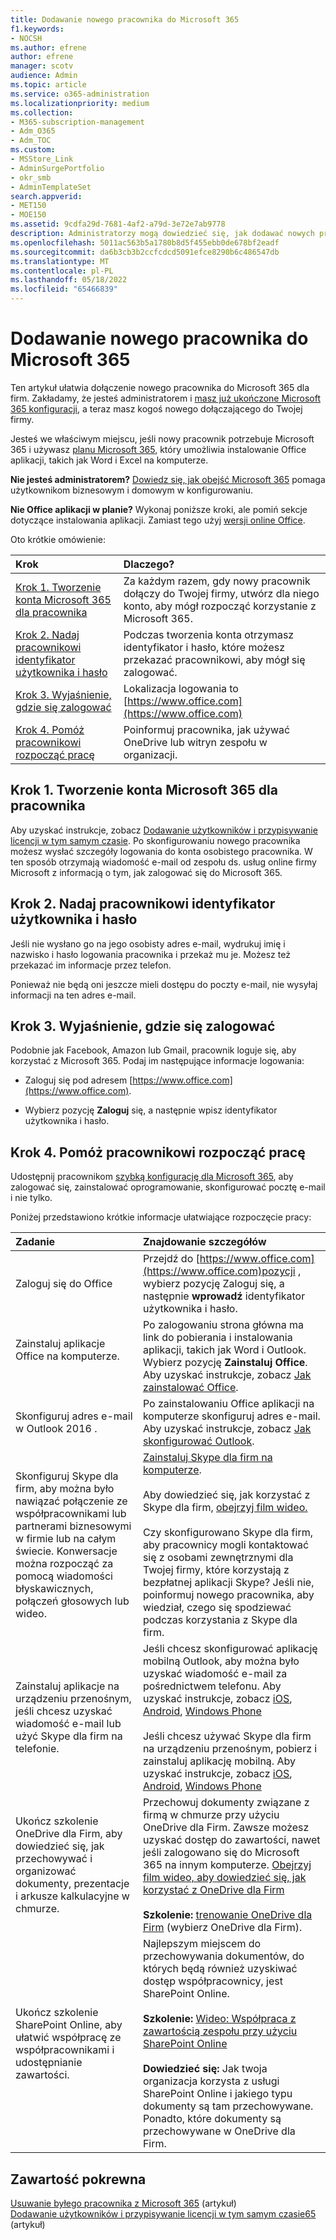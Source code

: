 ```yaml
---
title: Dodawanie nowego pracownika do Microsoft 365
f1.keywords:
- NOCSH
ms.author: efrene
author: efrene
manager: scotv
audience: Admin
ms.topic: article
ms.service: o365-administration
ms.localizationpriority: medium
ms.collection:
- M365-subscription-management
- Adm_O365
- Adm_TOC
ms.custom:
- MSStore_Link
- AdminSurgePortfolio
- okr_smb
- AdminTemplateSet
search.appverid:
- MET150
- MOE150
ms.assetid: 9cdfa29d-7681-4af2-a79d-3e72e7ab9778
description: Administratorzy mogą dowiedzieć się, jak dodawać nowych pracowników do Microsoft 365 dla firm i udzielać im dostępu do aplikacji poczty e-mail, Skype i Office.
ms.openlocfilehash: 5011ac563b5a1780b8d5f455ebb0de678bf2eadf
ms.sourcegitcommit: da6b3cb3b2ccfcdcd5091efce8290b6c486547db
ms.translationtype: MT
ms.contentlocale: pl-PL
ms.lasthandoff: 05/18/2022
ms.locfileid: "65466839"
---
```

# <a name="add-a-new-employee-to-microsoft-365"></a>Dodawanie nowego pracownika do Microsoft 365

Ten artykuł ułatwia dołączenie nowego pracownika do Microsoft 365 dla firm. Zakładamy, że jesteś administratorem i [masz już ukończone Microsoft 365 konfiguracji](../setup/setup.md), a teraz masz kogoś nowego dołączającego do Twojej firmy.
  
Jesteś we właściwym miejscu, jeśli nowy pracownik potrzebuje Microsoft 365 i używasz [planu Microsoft 365](https://products.office.com/business/compare-office-365-for-business-plans), który umożliwia instalowanie Office aplikacji, takich jak Word i Excel na komputerze. 
  
 **Nie jesteś administratorem?** [Dowiedz się, jak obejść Microsoft 365](https://support.microsoft.com/office/396b8d9e-e118-42d0-8a0d-87d1f2f055fb) pomaga użytkownikom biznesowym i domowym w konfigurowaniu. 
  
 **Nie Office aplikacji w planie?** Wykonaj poniższe kroki, ale pomiń sekcje dotyczące instalowania aplikacji. Zamiast tego użyj [wersji online Office](https://support.microsoft.com/office/91a4ec74-67fe-4a84-a268-f6bdf3da1804). 
  
Oto krótkie omówienie: 
  
|**Krok**|**Dlaczego?**|
|:-----|:-----|
|[Krok 1. Tworzenie konta Microsoft 365 dla pracownika](#step-1-create-a-microsoft-365-account-for-the-employee) <br/> |Za każdym razem, gdy nowy pracownik dołączy do Twojej firmy, utwórz dla niego konto, aby mógł rozpocząć korzystanie z Microsoft 365.  <br/> |
|[Krok 2. Nadaj pracownikowi identyfikator użytkownika i hasło](#step-2-give-the-employee-their-user-id-and-password) <br/> |Podczas tworzenia konta otrzymasz identyfikator i hasło, które możesz przekazać pracownikowi, aby mógł się zalogować.  <br/> |
|[Krok 3. Wyjaśnienie, gdzie się zalogować](#step-3-explain-where-to-sign-in) <br/> |Lokalizacja logowania to [https://www.office.com](https://www.office.com) <br/> |
|[Krok 4. Pomóż pracownikowi rozpocząć pracę](#step-4-help-your-employee-get-started) <br/> |Poinformuj pracownika, jak używać OneDrive lub witryn zespołu w organizacji.  <br/> |
   
## <a name="step-1-create-a-microsoft-365-account-for-the-employee"></a>Krok 1. Tworzenie konta Microsoft 365 dla pracownika


Aby uzyskać instrukcje, zobacz [Dodawanie użytkowników i przypisywanie licencji w tym samym czasie](add-users.md). Po skonfigurowaniu nowego pracownika możesz wysłać szczegóły logowania do konta osobistego pracownika. W ten sposób otrzymają wiadomość e-mail od zespołu ds. usług online firmy Microsoft z informacją o tym, jak zalogować się do Microsoft 365.
  
## <a name="step-2-give-the-employee-their-user-id-and-password"></a>Krok 2. Nadaj pracownikowi identyfikator użytkownika i hasło


Jeśli nie wysłano go na jego osobisty adres e-mail, wydrukuj imię i nazwisko i hasło logowania pracownika i przekaż mu je. Możesz też przekazać im informacje przez telefon.
  
Ponieważ nie będą oni jeszcze mieli dostępu do poczty e-mail, nie wysyłaj informacji na ten adres e-mail.
  
## <a name="step-3-explain-where-to-sign-in"></a>Krok 3. Wyjaśnienie, gdzie się zalogować 


Podobnie jak Facebook, Amazon lub Gmail, pracownik loguje się, aby korzystać z Microsoft 365. Podaj im następujące informacje logowania:
  
- Zaloguj się pod adresem [https://www.office.com](https://www.office.com).
    
- Wybierz pozycję **Zaloguj** się, a następnie wpisz identyfikator użytkownika i hasło.
    
## <a name="step-4-help-your-employee-get-started"></a>Krok 4. Pomóż pracownikowi rozpocząć pracę


Udostępnij pracownikom [szybką konfigurację dla Microsoft 365](../setup/employee-quick-setup.md), aby zalogować się, zainstalować oprogramowanie, skonfigurować pocztę e-mail i nie tylko. 
  
Poniżej przedstawiono krótkie informacje ułatwiające rozpoczęcie pracy:
  
|**Zadanie**|**Znajdowanie szczegółów**|
|:-----|:-----|
|Zaloguj się do Office  <br/> |Przejdź do [https://www.office.com](https://www.office.com)pozycji , wybierz pozycję Zaloguj się, a następnie **wprowadź** identyfikator użytkownika i hasło.  <br/> |
|Zainstaluj aplikacje Office na komputerze.  <br/><br/> |Po zalogowaniu strona główna ma link do pobierania i instalowania aplikacji, takich jak Word i Outlook.  Wybierz pozycję **Zainstaluj Office**.         Aby uzyskać instrukcje, zobacz [Jak zainstalować Office](https://support.microsoft.com/office/4414eaaf-0478-48be-9c42-23adc4716658).  <br/> |
|Skonfiguruj adres e-mail w Outlook 2016 .  <br/> |Po zainstalowaniu Office aplikacji na komputerze skonfiguruj adres e-mail. Aby uzyskać instrukcje, zobacz [Jak skonfigurować Outlook](https://support.microsoft.com/office/6e27792a-9267-4aa4-8bb6-c84ef146101b).  <br/> |
|Skonfiguruj Skype dla firm, aby można było nawiązać połączenie ze współpracownikami lub partnerami biznesowymi w firmie lub na całym świecie. Konwersacje można rozpocząć za pomocą wiadomości błyskawicznych, połączeń głosowych lub wideo.  <br/> |[Zainstaluj Skype dla firm na komputerze](https://support.microsoft.com/office/8a0d4da8-9d58-44f9-9759-5c8f340cb3fb).  <br/> <br/>Aby dowiedzieć się, jak korzystać z Skype dla firm, [obejrzyj film wideo.](https://support.microsoft.com/office/3a21eca4-434d-41f1-ab06-3d4a268573b7) <br/> <br/>Czy skonfigurowano Skype dla firm, aby pracownicy mogli kontaktować się z osobami zewnętrznymi dla Twojej firmy, które korzystają z bezpłatnej aplikacji Skype? Jeśli nie, poinformuj nowego pracownika, aby wiedział, czego się spodziewać podczas korzystania z Skype dla firm.  <br/> |
|Zainstaluj aplikacje na urządzeniu przenośnym, jeśli chcesz uzyskać wiadomość e-mail lub użyć Skype dla firm na telefonie.  <br/> |Jeśli chcesz skonfigurować aplikację mobilną Outlook, aby można było uzyskać wiadomość e-mail za pośrednictwem telefonu. Aby uzyskać instrukcje, zobacz [iOS](https://support.microsoft.com/office/b2de2161-cc1d-49ef-9ef9-81acd1c8e234), [Android](https://support.microsoft.com/office/886db551-8dfa-4fd5-b835-f8e532091872), [Windows Phone](https://support.microsoft.com/office/181a112a-be92-49ca-ade5-399264b3d417) <br/> <br/>Jeśli chcesz używać Skype dla firm na urządzeniu przenośnym, pobierz i zainstaluj aplikację mobilną. Aby uzyskać instrukcje, zobacz [iOS](https://support.microsoft.com/office/3239c8a3-cf55-4ff0-a967-5de51911c049#OS_Type=iOS), [Android](https://support.microsoft.com/office/4d1b7dfa-5b0b-4868-bae5-25947fb99e6e#OS_Type=Android), [Windows Phone](https://support.microsoft.com/office/4d1b7dfa-5b0b-4868-bae5-25947fb99e6e#OS_Type=Windows_Phone) <br/> |
|Ukończ szkolenie OneDrive dla Firm, aby dowiedzieć się, jak przechowywać i organizować dokumenty, prezentacje i arkusze kalkulacyjne w chmurze.  <br/> |Przechowuj dokumenty związane z firmą w chmurze przy użyciu OneDrive dla Firm. Zawsze możesz uzyskać dostęp do zawartości, nawet jeśli zalogowano się do Microsoft 365 na innym komputerze. [Obejrzyj film wideo, aby dowiedzieć się, jak korzystać z OneDrive dla Firm](https://support.microsoft.com/office/b30da4eb-ddd2-44b6-943b-e6fbfc6b8dde) <br/><br/> **Szkolenie:** [trenowanie OneDrive dla Firm](https://support.microsoft.com/office/1f608184-b7e6-43ca-8753-2ff679203132) (wybierz OneDrive dla Firm).  <br/> |
|Ukończ szkolenie SharePoint Online, aby ułatwić współpracę ze współpracownikami i udostępnianie zawartości.  <br/> |Najlepszym miejscem do przechowywania dokumentów, do których będą również uzyskiwać dostęp współpracownicy, jest SharePoint Online.  <br/> <br/>**Szkolenie:** [Wideo: Współpraca z zawartością zespołu przy użyciu SharePoint Online](https://support.microsoft.com/office/c17b6824-cc22-478f-8757-497cc6b57121) <br/><br/> **Dowiedzieć się:** Jak twoja organizacja korzysta z usługi SharePoint Online i jakiego typu dokumenty są tam przechowywane. Ponadto, które dokumenty są przechowywane w OneDrive dla Firm.  <br/> |

## <a name="related-content"></a>Zawartość pokrewna

[Usuwanie byłego pracownika z Microsoft 365](remove-former-employee.md) (artykuł)\
[Dodawanie użytkowników i przypisywanie licencji w tym samym czasie65](add-users.md) (artykuł)